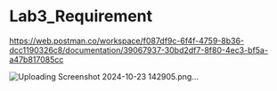 # Lab3_Requirement

https://web.postman.co/workspace/f087df9c-6f4f-4759-8b36-dcc1190326c8/documentation/39067937-30bd2df7-8f80-4ec3-bf5a-a47b817085cc


![Uploading Screenshot 2024-10-23 142905.png…]()

